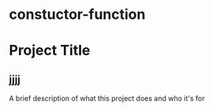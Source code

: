 # constuctor-function
# Project Title
## jjjj
A brief description of what this project does and who it's for

